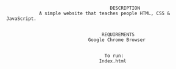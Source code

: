                                           DESCRIPTION
                A simple website that teaches people HTML, CSS & JavaScript.
       
       
                                       REQUIREMENTS
                                  Google Chrome Browser
                                   
   
                                        To run:
                                      Index.html
